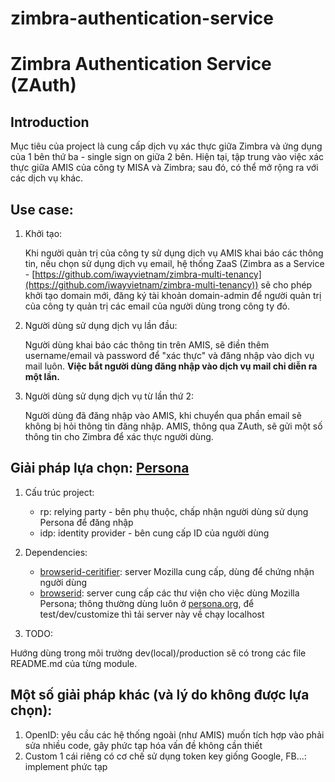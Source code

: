 zimbra-authentication-service
=============================

# Zimbra Authentication Service (ZAuth)

## Introduction

Mục tiêu của project là cung cấp dịch vụ xác thực giữa Zimbra và ứng dụng của 1 bên thứ ba - single sign on giữa 2 bên. Hiện tại, tập trung vào việc xác thực giữa AMIS của công ty MISA và Zimbra; sau đó, có thể mở rộng ra với các dịch vụ khác.

## Use case:
  1. Khởi tạo:

     Khi người quản trị của công ty sử dụng dịch vụ AMIS khai báo các thông tin, nếu chọn sử dụng dịch vụ email, hệ thống ZaaS (Zimbra as a Service - [https://github.com/iwayvietnam/zimbra-multi-tenancy](https://github.com/iwayvietnam/zimbra-multi-tenancy)) sẽ cho phép khởi tạo domain mới, đăng ký tài khoản domain-admin để người quản trị của công ty quản trị các email của người dùng trong công ty đó.

  2. Người dùng sử dụng dịch vụ lần đầu:

     Người dùng khai báo các thông tin trên AMIS, sẽ điền thêm username/email và password để "xác thực" và đăng nhập vào dịch vụ mail luôn.
     **Việc bắt người dùng đăng nhập vào dịch vụ mail chỉ diễn ra một lần.**

  3. Người dùng sử dụng dịch vụ từ lần thứ 2:

     Người dùng đã đăng nhập vào AMIS, khi chuyển qua phần email sẽ không bị hỏi thông tin đăng nhập.
     AMIS, thông qua ZAuth, sẽ gửi một số thông tin cho Zimbra để xác thực người dùng.

## Giải pháp lựa chọn: [Persona](https://developer.mozilla.org/en-US/docs/Mozilla/Persona)
  1. Cấu trúc project:
     * rp: relying party - bên phụ thuộc, chấp nhận người dùng sử dụng Persona để đăng nhập
     * idp: identity provider - bên cung cấp ID của người dùng
  
  2. Dependencies:
     * [browserid-ceritifier](https://github.com/mozilla/browserid-certifier): server Mozilla cung cấp, dùng để chứng nhận người dùng
     * [browserid](https://github.com/mozilla/browserid): server cung cấp các thư viện cho việc dùng Mozilla Persona; thông thường dùng luôn ở [persona.org](https://login.persona.org), để test/dev/customize thì tải server này về chạy localhost

  3. TODO:


  Hướng dùng trong môi trường dev(local)/production sẽ có trong các file README.md của từng module.


## Một số giải pháp khác (và lý do không được lựa chọn):
  1. OpenID: yêu cầu các hệ thống ngoài (như AMIS) muốn tích hợp vào phải sửa nhiều code, gây phức tạp hóa vấn đề không cần thiết
  2. Custom 1 cái riêng có cơ chế sử dụng token key giống Google, FB...: implement phức tạp
